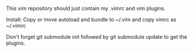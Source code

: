This vim repository should just contain my .vimrc and vim plugins.

Install: Copy or move autoload and bundle to ~/.vim and copy vimrc as ~/.vimrc

Don't forget git submodule init followed by git submodule update to get the plugins.
